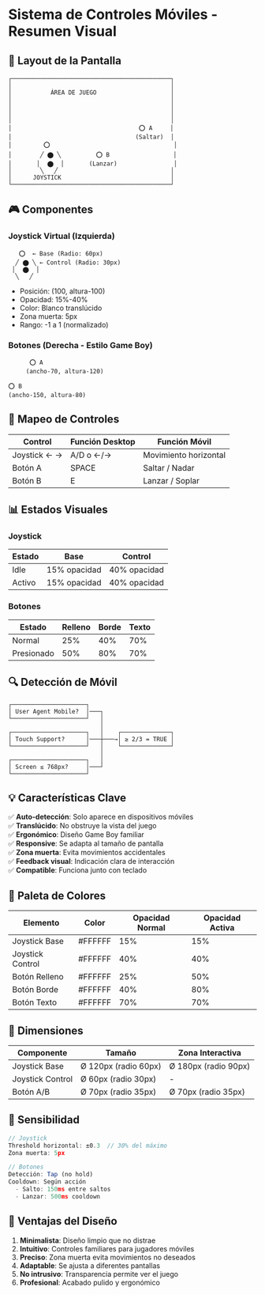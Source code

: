 # Sistema de Controles Móviles - Resumen Visual

## 📱 Layout de la Pantalla

```
┌─────────────────────────────────────────────┐
│                                             │
│           ÁREA DE JUEGO                     │
│                                             │
│                                             │
│                                             │
│                                             │
│                                    ⭕ A     │
│                                   (Saltar)  │
│         ⭕                                   │
│        ╱ ⬤ ╲          ⭕ B                  │
│       │  ⬤  │       (Lanzar)                │
│        ╲   ╱                                │
│      JOYSTICK                               │
└─────────────────────────────────────────────┘
```

## 🎮 Componentes

### Joystick Virtual (Izquierda)

```
   ⭕  ← Base (Radio: 60px)
  ╱ ⬤ ╲ ← Control (Radio: 30px)
 │  ⬤  │
  ╲   ╱
```

- Posición: (100, altura-100)
- Opacidad: 15%-40%
- Color: Blanco translúcido
- Zona muerta: 5px
- Rango: -1 a 1 (normalizado)

### Botones (Derecha - Estilo Game Boy)

```
      ⭕ A
     (ancho-70, altura-120)

⭕ B
(ancho-150, altura-80)
```

## 🎯 Mapeo de Controles

| Control      | Función Desktop | Función Móvil         |
| ------------ | --------------- | --------------------- |
| Joystick ← → | A/D o ←/→       | Movimiento horizontal |
| Botón A      | SPACE           | Saltar / Nadar        |
| Botón B      | E               | Lanzar / Soplar       |

## 📊 Estados Visuales

### Joystick

| Estado | Base         | Control      |
| ------ | ------------ | ------------ |
| Idle   | 15% opacidad | 40% opacidad |
| Activo | 15% opacidad | 40% opacidad |

### Botones

| Estado     | Relleno | Borde | Texto |
| ---------- | ------- | ----- | ----- |
| Normal     | 25%     | 40%   | 70%   |
| Presionado | 50%     | 80%   | 70%   |

## 🔍 Detección de Móvil

```
┌─────────────────────┐
│ User Agent Mobile?  │───┐
└─────────────────────┘   │
                          │
┌─────────────────────┐   │    ┌──────────────┐
│ Touch Support?      │───┼───→│ ≥ 2/3 = TRUE │
└─────────────────────┘   │    └──────────────┘
                          │
┌─────────────────────┐   │
│ Screen ≤ 768px?     │───┘
└─────────────────────┘
```

## 💡 Características Clave

✅ **Auto-detección**: Solo aparece en dispositivos móviles  
✅ **Translúcido**: No obstruye la vista del juego  
✅ **Ergonómico**: Diseño Game Boy familiar  
✅ **Responsive**: Se adapta al tamaño de pantalla  
✅ **Zona muerta**: Evita movimientos accidentales  
✅ **Feedback visual**: Indicación clara de interacción  
✅ **Compatible**: Funciona junto con teclado

## 🎨 Paleta de Colores

| Elemento         | Color   | Opacidad Normal | Opacidad Activa |
| ---------------- | ------- | --------------- | --------------- |
| Joystick Base    | #FFFFFF | 15%             | 15%             |
| Joystick Control | #FFFFFF | 40%             | 40%             |
| Botón Relleno    | #FFFFFF | 25%             | 50%             |
| Botón Borde      | #FFFFFF | 40%             | 80%             |
| Botón Texto      | #FFFFFF | 70%             | 70%             |

## 📐 Dimensiones

| Componente       | Tamaño               | Zona Interactiva     |
| ---------------- | -------------------- | -------------------- |
| Joystick Base    | Ø 120px (radio 60px) | Ø 180px (radio 90px) |
| Joystick Control | Ø 60px (radio 30px)  | -                    |
| Botón A/B        | Ø 70px (radio 35px)  | Ø 70px (radio 35px)  |

## 🔧 Sensibilidad

```typescript
// Joystick
Threshold horizontal: ±0.3  // 30% del máximo
Zona muerta: 5px

// Botones
Detección: Tap (no hold)
Cooldown: Según acción
  - Salto: 150ms entre saltos
  - Lanzar: 500ms cooldown
```

## 🌟 Ventajas del Diseño

1. **Minimalista**: Diseño limpio que no distrae
2. **Intuitivo**: Controles familiares para jugadores móviles
3. **Preciso**: Zona muerta evita movimientos no deseados
4. **Adaptable**: Se ajusta a diferentes pantallas
5. **No intrusivo**: Transparencia permite ver el juego
6. **Profesional**: Acabado pulido y ergonómico
